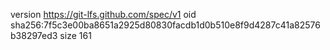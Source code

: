 version https://git-lfs.github.com/spec/v1
oid sha256:7f5c3e00ba8651a2925d80830facdb1d0b510e8f9d4287c41a82576b38297ed3
size 161
